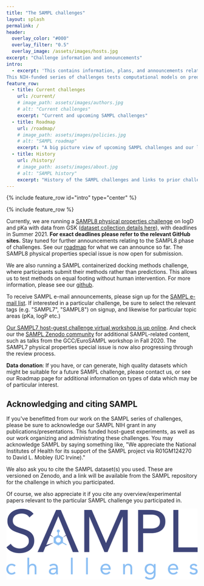 ```yaml
---
title: "The SAMPL challenges"
layout: splash
permalink: /
header:
  overlay_color: "#000"
  overlay_filter: "0.5"
  overlay_image: /assets/images/hosts.jpg
excerpt: "Challenge information and announcements"
intro:
  - excerpt: 'This contains information, plans, and announcements relating to the Statistical Assessment of Modeling of Proteins and Ligands (SAMPL) series of blind predictive challenges.
This NIH-funded series of challenges tests computational models on predictions of properties related to obstacles faced in a drug discovery setting. Use our sub-pages and links to access more information.'
feature_row:
  - title: Current challenges
    url: /current/
    # image_path: assets/images/authors.jpg
    # alt: "Current challenges"
    excerpt: "Current and upcoming SAMPL challenges"
  - title: Roadmap
    url: /roadmap/
    # image_path: assets/images/policies.jpg
    # alt: "SAMPL roadmap"
    excerpt: "A big picture view of upcoming SAMPL challenges and our long-term roadmap"
  - title: History
    url: /history/
    # image_path: assets/images/about.jpg
    # alt: "SAMPL history"
    excerpt: "History of the SAMPL challenges and links to prior challenges and data"
---
```


{% include feature_row id="intro" type="center" %}

{% include feature_row %}

Currently, we are running a [SAMPL8 physical properties challenge](https://github.com/samplchallenges/SAMPL8/tree/master/physical_properties) on logD and pKa with data from GSK ([dataset collection details here](https://dx.doi.org/10.5281/zenodo.4245127])), with deadlines in Summer 2021. **For exact deadlines please refer to the relevant GitHub sites.** Stay tuned for further announcements relating to the SAMPL8 phase of challenges. See our [roadmap](https://samplchallenges.github.io/roadmap/plans/) for what we can announce so far. The SAMPL8 physical properties special issue is now open for submission.


We are also running a SAMPL containerized docking methods challenge, where participants submit their methods rather than predictions. This allows us to test methods on equal footing without human intervention. For more information, please see our [github](https://github.com/samplchallenges/SAMPL-containers).

To receive SAMPL e-mail announcements, please sign up for the [SAMPL e-mail list](http://eepurl.com/dPj11j). If interested in a particular challenge, be sure to select the relevant tags (e.g. "SAMPL7", "SAMPL8") on signup, and likewise for particular topic areas (pKa, logP etc.)

[Our SAMPL7 host-guest challenge virtual workshop is up online](https://zenodo.org/record/3674155). And check our the [SAMPL Zenodo community](https://zenodo.org/communities/sampl?page=1&size=20) for additional SAMPL-related content, such as talks from the GCC/EuroSAMPL workshop in Fall 2020. The SAMPL7 physical properties special issue is now also progressing through the review process.

**Data donation**: If you have, or can generate, high quality datasets which might be suitable for a future SAMPL challenge, please contact us, or see our Roadmap page for additional information on types of data which may be of particular interest.

## Acknowledging and citing SAMPL

If you've benefitted from our work on the SAMPL series of challenges, please be sure to acknowledge our SAMPL NIH grant in any publications/presentations. This funded host-guest experiments, as well as our work organizing and administrating these challenges. You may acknowledge SAMPL by saying something like, "We appreciate the National Institutes of Health for its support of the SAMPL project via R01GM124270 to David L. Mobley (UC Irvine)."

We also ask you to cite the SAMPL dataset(s) you used. These are versioned on Zenodo, and a link will be available from the SAMPL repository for the challenge in which you participated.

Of course, we also appreciate it if you cite any overview/experimental papers relevant to the particular SAMPL challenge you participated in.

![](assets/images/logo.png)
